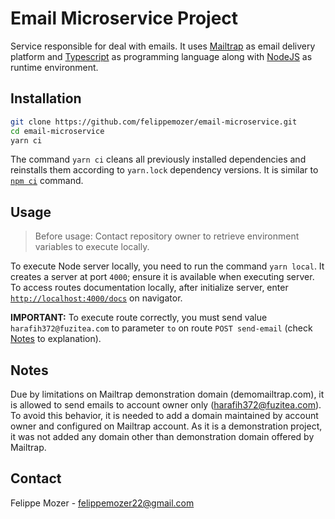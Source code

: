 # Email Microservice Project

Service responsible for deal with emails. It uses [Mailtrap](https://mailtrap.io/) as email delivery platform and [Typescript](https://www.typescriptlang.org/) as programming language along with [NodeJS](https://nodejs.org/pt) as runtime environment.

## Installation

```bash
git clone https://github.com/felippemozer/email-microservice.git
cd email-microservice
yarn ci
```

The command `yarn ci` cleans all previously installed dependencies and reinstalls them according to `yarn.lock` dependency versions. It is similar to [`npm ci`](https://docs.npmjs.com/cli/v10/commands/npm-ci) command.

## Usage

> Before usage: Contact repository owner to retrieve environment variables to execute locally.

To execute Node server locally, you need to run the command `yarn local`. It creates a server at port `4000`; ensure it is available when executing server. To access routes documentation locally, after initialize server, enter [`http://localhost:4000/docs`](http://localhost:4000/docs) on navigator.

**IMPORTANT:** To execute route correctly, you must send value `harafih372@fuzitea.com` to parameter `to` on route `POST send-email` (check [Notes](#notes) to explanation).

## Notes

Due by limitations on Mailtrap demonstration domain (demomailtrap.com), it is allowed to send emails to account owner only (harafih372@fuzitea.com). To avoid this behavior, it is needed to add a domain maintained by account owner and configured on Mailtrap account. As it is a demonstration project, it was not added any domain other than demonstration domain offered by Mailtrap.

## Contact

Felippe Mozer - felippemozer22@gmail.com